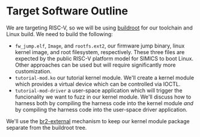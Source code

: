 # Target Software Outline

We are targeting RISC-V, so we will be using [buildroot](https://buildroot.org/) for
our toolchain and Linux build. We need to build the following:

* `fw_jump.elf`, `Image`, and `rootfs.ext2`, our firmware jump binary, linux kernel
  image, and root filesystem, respectively. These three files are expected by the
  public RISC-V platform model for SIMICS to boot Linux. Other approaches can be
  used but will require significantly more customization.
* `tutorial-mod.ko` our tutorial kernel module. We'll create a kernel module which
  provides a virtual device which can be controlled via IOCTL.
* `tutorial-mod-driver` a user-space application which will trigger the funcionality
  we want to fuzz in our kernel module. We'll discuss how to harness both by
  compiling the harness code into the kernel module *and* by compiling the harness code
  into the user-space driver application.

We'll use the
[br2-external](https://buildroot.org/downloads/manual/manual.html#outside-br-custom)
mechanism to keep our kernel module package separate from the buildroot tree.
